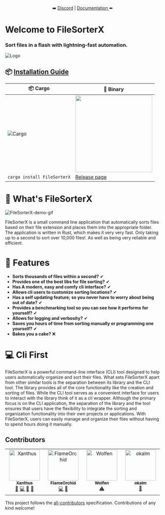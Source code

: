  <p align="center">
 <br><br>
➡️
<a href="https://discord.gg/Kd7udvugQN">Discord</a> | 
<a href="https://github.com/Xanthus58/FileSorterX/wiki">Documentation </a>
 ⬅️
</p>

# Welcome to FileSorterX
### Sort files in a flash with lightning-fast automation.
![Logo](media/filesorterx-logo.png)

## 📦 [Installation Guide](https://github.com/Xanthus58/FileSorterX/wiki/Installing-FileSorterX)
| 📦 Cargo                                   | 💾  Binary                                                         |
|-------------------------------------------|-------------------------------------------------------------------|
| ![Cargo](media/cargo.png) | <img src="https://i.imgur.com/Y58skH4.png" width="250" />                        |
| `cargo install FileSorterX`| [Release page](https://github.com/Xanthus58/FileSorterX/releases) |

# 🤔 What's FileSorterX
![FileSorterX-demo-gif](media/FileSorterX.gif)

FileSorterX is a small command line application that automatically sorts files based on their file extension and places them into the appropriate folder. The application is written in Rust, which makes it very very fast. Only taking up to a second to sort over 10,000 files!. As well as being very reliable and efficient.

# 🎉 Features
- **Sorts thousands of files within a second?** ✔ 
- **Provides one of the best libs for file sorting?** ✔
- **Has A modern, easy and comfy cli interface?** ✔
- **Allows cli users to customize sorting locations?** ✔
- **Has a self updating feature; so you never have to worry about being out of date?** ✔
- **Provides a benchmarking tool so you can see how it performs for yourself?** ✔
- **Allows for logging and verbosity?** ✔
- **Saves you hours of time from sorting manually or programming one yourself?** ✔
- **Bakes you a cake?** ❌

# 💻 Cli First
FileSorterX is a powerful command-line interface (CLI) tool designed to help users automatically organize and sort their files. What sets FileSorterX apart from other similar tools is the separation between its library and the CLI tool. The library provides all of the core functionality like the creation and sorting of files. While the CLI tool serves as a convenient interface for users to interact with the library think of it as a cli wrapper. Although the primary focus is on the CLI application, the separation of the library and the tool ensures that users have the flexibility to integrate the sorting and organization functionality into their own projects or applications. With FileSorterX, users can easily manage and organize their files without having to spend hours doing it manually.

## Contributors

<!-- ALL-CONTRIBUTORS-LIST:START - Do not remove or modify this section -->
<!-- prettier-ignore-start -->
<!-- markdownlint-disable -->
<table>
  <tbody>
    <tr>
      <td align="center" valign="top" width="14.28%"><a href="https://xanthus.uk/"><img src="https://avatars.githubusercontent.com/u/66909997?v=4?s=100" width="100px;" alt="Xanthus"/><br /><sub><b>Xanthus</b></sub></a><br /><a href="#ideas-Xanthus58" title="Ideas, Planning, & Feedback">🤔</a> <a href="https://github.com/Xanthus58/FileSorterX/commits?author=Xanthus58" title="Code">💻</a> <a href="#design-Xanthus58" title="Design">🎨</a> <a href="#maintenance-Xanthus58" title="Maintenance">🚧</a></td>
      <td align="center" valign="top" width="14.28%"><a href="https://github.com/FlameOrchid"><img src="https://avatars.githubusercontent.com/u/57208295?v=4?s=100" width="100px;" alt="FlameOrchid"/><br /><sub><b>FlameOrchid</b></sub></a><br /><a href="https://github.com/Xanthus58/FileSorterX/commits?author=FlameOrchid" title="Code">💻</a> <a href="https://github.com/Xanthus58/FileSorterX/issues?q=author%3AFlameOrchid" title="Bug reports">🐛</a></td>
      <td align="center" valign="top" width="14.28%"><a href="https://github.com/WolfenXVII"><img src="https://avatars.githubusercontent.com/u/91616065?v=4?s=100" width="100px;" alt="Wolfen"/><br /><sub><b>Wolfen</b></sub></a><br /><a href="https://github.com/Xanthus58/FileSorterX/commits?author=WolfenXVII" title="Tests">⚠️</a></td>
      <td align="center" valign="top" width="14.28%"><a href="https://github.com/okalm"><img src="https://avatars.githubusercontent.com/u/40634668?v=4?s=100" width="100px;" alt="okalm"/><br /><sub><b>okalm</b></sub></a><br /><a href="https://github.com/Xanthus58/FileSorterX/issues?q=author%3Aokalm" title="Bug reports">🐛</a></td>
    </tr>
  </tbody>
</table>

<!-- markdownlint-restore -->
<!-- prettier-ignore-end -->

<!-- ALL-CONTRIBUTORS-LIST:END -->

This project follows the [all-contributors](https://github.com/all-contributors/all-contributors) specification. Contributions of any kind welcome!
